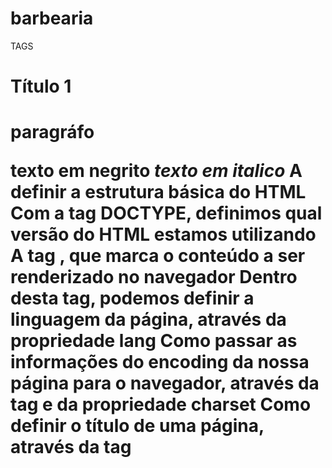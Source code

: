 # barbearia
TAGS
<h1>Título 1<h1> 
<p>paragráfo</p> 
<strong>texto em negrito</strong> 
<em>texto em italico</em> 
A definir a estrutura básica do HTML
Com a tag DOCTYPE, definimos qual versão do HTML estamos utilizando
A tag <html>, que marca o conteúdo a ser renderizado no navegador
Dentro desta tag, podemos definir a linguagem da página, através da propriedade lang
Como passar as informações do encoding da nossa página para o navegador, através da tag <meta> e da propriedade charset
Como definir o título de uma página, através da tag <title>
Como separar as informações que estão sendo passadas para o navegador, utilizando a tag <head>
Como separar o conteúdo da página, utilizando a tag <body>
